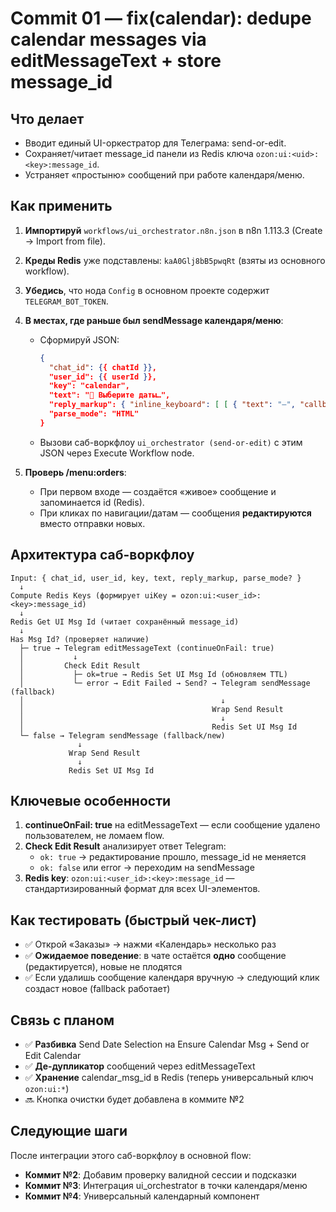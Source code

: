 # Commit 01 — fix(calendar): dedupe calendar messages via editMessageText + store message_id

## Что делает

- Вводит единый UI-оркестратор для Телеграма: send-or-edit.
- Сохраняет/читает message_id панели из Redis ключа `ozon:ui:<uid>:<key>:message_id`.
- Устраняет «простыню» сообщений при работе календаря/меню.

## Как применить

1) **Импортируй** `workflows/ui_orchestrator.n8n.json` в n8n 1.113.3 (Create → Import from file).

2) **Креды Redis** уже подставлены: `kaA0Glj8bB5pwqRt` (взяты из основного workflow).

3) **Убедись**, что нода `Config` в основном проекте содержит `TELEGRAM_BOT_TOKEN`.

4) **В местах, где раньше был sendMessage календаря/меню**:
   - Сформируй JSON:
     ```json
     {
       "chat_id": {{ chatId }},
       "user_id": {{ userId }},
       "key": "calendar",
       "text": "📅 Выберите даты…",
       "reply_markup": { "inline_keyboard": [ [ { "text": "—", "callback_data": "noop" } ] ] },
       "parse_mode": "HTML"
     }
     ```
   - Вызови саб-воркфлоу `ui_orchestrator (send-or-edit)` с этим JSON через Execute Workflow node.

5) **Проверь /menu:orders**:
   - При первом входе — создаётся «живое» сообщение и запоминается id (Redis).
   - При кликах по навигации/датам — сообщения **редактируются** вместо отправки новых.

## Архитектура саб-воркфлоу

```
Input: { chat_id, user_id, key, text, reply_markup, parse_mode? }
  ↓
Compute Redis Keys (формирует uiKey = ozon:ui:<user_id>:<key>:message_id)
  ↓
Redis Get UI Msg Id (читает сохранённый message_id)
  ↓
Has Msg Id? (проверяет наличие)
  ├─ true → Telegram editMessageText (continueOnFail: true)
  │           ↓
  │         Check Edit Result
  │           ├─ ok=true → Redis Set UI Msg Id (обновляем TTL)
  │           └─ error → Edit Failed → Send? → Telegram sendMessage (fallback)
  │                                            ↓
  │                                          Wrap Send Result
  │                                            ↓
  │                                          Redis Set UI Msg Id
  └─ false → Telegram sendMessage (fallback/new)
               ↓
             Wrap Send Result
               ↓
             Redis Set UI Msg Id
```

## Ключевые особенности

1. **continueOnFail: true** на editMessageText — если сообщение удалено пользователем, не ломаем flow.
2. **Check Edit Result** анализирует ответ Telegram:
   - `ok: true` → редактирование прошло, message_id не меняется
   - `ok: false` или error → переходим на sendMessage
3. **Redis key**: `ozon:ui:<user_id>:<key>:message_id` — стандартизированный формат для всех UI-элементов.

## Как тестировать (быстрый чек-лист)

- ✅ Открой «Заказы» → нажми «Календарь» несколько раз
- ✅ **Ожидаемое поведение**: в чате остаётся **одно** сообщение (редактируется), новые не плодятся
- ✅ Если удалишь сообщение календаря вручную → следующий клик создаст новое (fallback работает)

## Связь с планом

- ✅ **Разбивка** Send Date Selection на Ensure Calendar Msg + Send or Edit Calendar
- ✅ **Де-дупликатор** сообщений через editMessageText
- ✅ **Хранение** calendar_msg_id в Redis (теперь универсальный ключ `ozon:ui:*`)
- 🔜 Кнопка очистки будет добавлена в коммите №2

## Следующие шаги

После интеграции этого саб-воркфлоу в основной flow:
- **Коммит №2**: Добавим проверку валидной сессии и подсказки
- **Коммит №3**: Интеграция ui_orchestrator в точки календаря/меню
- **Коммит №4**: Универсальный календарный компонент
